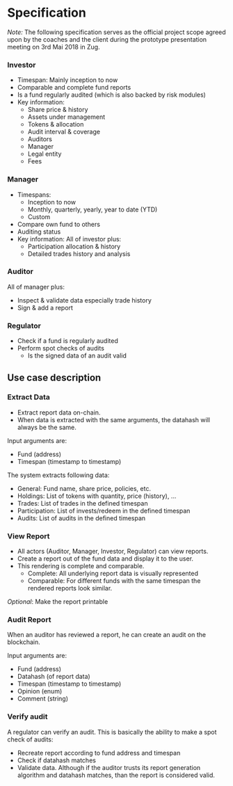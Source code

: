 # Specification

_Note:_ The following specification serves as the official project scope agreed upon by the coaches and the client during the prototype presentation meeting on 3rd Mai 2018 in Zug.



### Investor

- Timespan: Mainly inception to now
- Comparable and complete fund reports
- Is a fund regularly audited (which is also backed by risk modules)
- Key information:
  - Share price & history
  - Assets under management
  - Tokens & allocation
  - Audit interval & coverage
  - Auditors
  - Manager
  - Legal entity
  - Fees

### Manager

- Timespans:
  - Inception to now
  - Monthly, quarterly, yearly, year to date (YTD)
  - Custom
- Compare own fund to others
- Auditing status
- Key information: All of investor plus:
  - Participation allocation & history
  - Detailed trades history and analysis

### Auditor

All of manager plus:

- Inspect & validate data especially trade history
- Sign & add a report

### Regulator

- Check if a fund is regularly audited
- Perform spot checks of audits
  - Is the signed data of an audit valid

## Use case description

### Extract Data

- Extract report data on-chain.
- When data is extracted with the same arguments, the datahash will always be the same.

Input arguments are:

- Fund (address)
- Timespan (timestamp to timestamp)

The system extracts following data:

- General: Fund name, share price, policies, etc.
- Holdings: List of tokens with quantity, price (history), ...
- Trades: List of trades in the defined timespan
- Participation: List of invests/redeem in the defined timespan
- Audits: List of audits in the defined timespan

### View Report

- All actors (Auditor, Manager, Investor, Regulator) can view reports.
- Create a report out of the fund data and display it to the user.
- This rendering is complete and comparable.
  - Complete: All underlying report data is visually represented
  - Comparable: For different funds with the same timespan the rendered reports look similar.

_Optional_: Make the report printable

### Audit Report

When an auditor has reviewed a report, he can create an audit on the blockchain.

Input arguments are:

- Fund (address)
- Datahash (of report data)
- Timespan (timestamp to timestamp)
- Opinion (enum)
- Comment (string)

### Verify audit

A regulator can verify an audit.
This is basically the ability to make a spot check of audits:

- Recreate report according to fund address and timespan
- Check if datahash matches
- Validate data. Although if the auditor trusts its report generation algorithm and datahash matches, than the report is considered valid.
